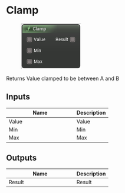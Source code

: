 # Clamp

<div align="left" data-full-width="false">

<figure><img src="clamp.png" alt=""><figcaption></figcaption></figure>

</div>

Returns Value clamped to be between A and B

## Inputs

<table>
<thead><tr><th width="170">Name</th><th>Description</th></tr></thead>
<tbody>
<tr><td>Value</td><td>Value</td></tr>
<tr><td>Min</td><td>Min</td></tr>
<tr><td>Max</td><td>Max</td></tr>
</tbody>
</table>

## Outputs

<table>
<thead><tr><th width="170">Name</th><th>Description</th></tr></thead>
<tbody>
<tr><td>Result</td><td>Result</td></tr>
</tbody>
</table>
